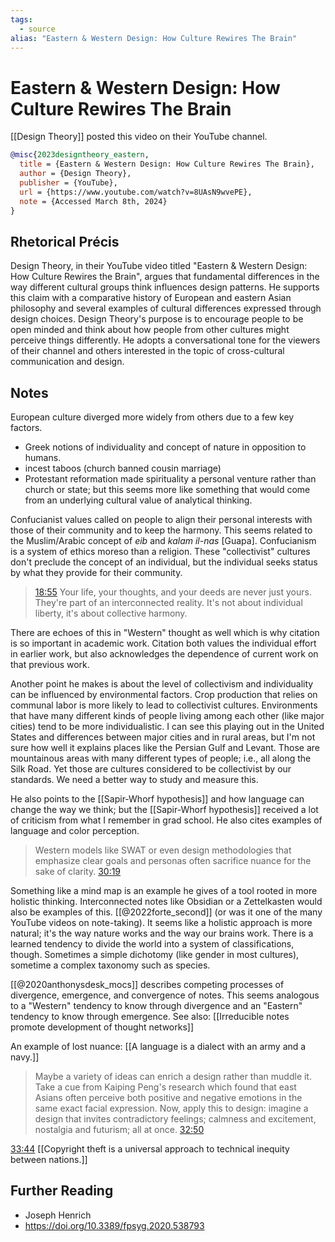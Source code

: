 ```yaml
---
tags:
  - source
alias: "Eastern & Western Design: How Culture Rewires The Brain"
---
```

# Eastern & Western Design: How Culture Rewires The Brain
[[Design Theory]] posted this video on their YouTube channel.

```bibtex
@misc{2023designtheory_eastern,
  title = {Eastern & Western Design: How Culture Rewires The Brain},
  author = {Design Theory},
  publisher = {YouTube},
  url = {https://www.youtube.com/watch?v=8UAsN9wvePE},
  note = {Accessed March 8th, 2024}
}
```

## Rhetorical Précis
Design Theory, in their YouTube video titled "Eastern & Western Design: How Culture Rewires the Brain", argues that fundamental differences in the way different cultural groups think influences design patterns. He supports this claim with a comparative history of European and eastern Asian philosophy and several examples of cultural differences expressed through design choices. Design Theory's purpose is to encourage people to be open minded and think about how people from other cultures might perceive things differently. He adopts a conversational tone for the viewers of their channel and others interested in the topic of cross-cultural communication and design.
## Notes
European culture diverged more widely from others due to a few key factors.
- Greek notions of individuality and concept of nature in opposition to humans.
- incest taboos (church banned cousin marriage)
- Protestant reformation made spirituality a personal venture rather than church or state; but this seems more like something that would come from an underlying cultural value of analytical thinking.

Confucianist values called on people to align their personal interests with those of their community and to keep the harmony. This seems related to the Muslim/Arabic concept of *eib* and *kalam il-nas* [Guapa]. Confucianism is a system of ethics moreso than a religion. These "collectivist" cultures don't preclude the concept of an individual, but the individual seeks status by what they provide for their community.

> [18:55](https://www.youtube.com/watch?v=8UAsN9wvePE&t=18m55s) Your life, your thoughts, and your deeds are never just yours. They're part of an interconnected reality. It's not about individual liberty, it's about collective harmony.

There are echoes of this in "Western" thought as well which is why citation is so important in academic work. Citation both values the individual effort in earlier work, but also acknowledges the dependence of current work on that previous work.

Another point he makes is about the level of collectivism and individuality can be influenced by environmental factors. Crop production that relies on communal labor is more likely to lead to collectivist cultures. Environments that have many different kinds of people living among each other (like major cities) tend to be more individualistic. I can see this playing out in the United States and differences between major cities and in rural areas, but I'm not sure how well it explains places like the Persian Gulf and Levant. Those are mountainous areas with many different types of people; i.e., all along the Silk Road. Yet those are cultures considered to be collectivist by our standards. We need a better way to study and measure this.

He also points to the [[Sapir-Whorf hypothesis]] and how language can change the way we think; but the [[Sapir-Whorf hypothesis]] received a lot of criticism from what I remember in grad school. He also cites examples of language and color perception. 

> Western models like SWAT or even design methodologies that emphasize clear goals and personas often sacrifice nuance for the sake of clarity. [30:19](https://www.youtube.com/watch?v=8UAsN9wvePE&t30m19s) 

Something like a mind map is an example he gives of a tool rooted in more holistic thinking. Interconnected notes like Obsidian or a Zettelkasten would also be examples of this. [[@2022forte_second]] (or was it one of the many YouTube videos on note-taking). It seems like a holistic approach is more natural; it's the way nature works and the way our brains work. There is a learned tendency to divide the world into a system of classifications, though. Sometimes a simple dichotomy (like gender in most cultures), sometime a complex taxonomy such as species.

[[@2020anthonysdesk_mocs]] describes competing processes of divergence, emergence, and convergence of notes. This seems analogous to a "Western" tendency to know through divergence and an "Eastern" tendency to know through emergence. See also: [[Irreducible notes promote development of thought networks]]

An example of lost nuance: [[A language is a dialect with an army and a navy.]]

> Maybe a variety of ideas can enrich a design rather than muddle it. Take a cue from Kaiping Peng's research which found that east Asians often perceive both positive and negative emotions in the same exact facial expression. Now, apply this to design: imagine a design that invites contradictory feelings; calmness and excitement, nostalgia and futurism; all at once. [32:50](https://www.youtube.com/watch?v=8UAsN9wvePE&t=32m50s) 

[33:44](https://www.youtube.com/watch?v=8UAsN9wvePE&t=33m44s) [[Copyright theft is a universal approach to technical inequity between nations.]]

## Further Reading
- Joseph Henrich
-  https://doi.org/10.3389/fpsyg.2020.538793 